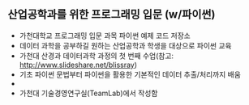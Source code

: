 <h2>산업공학과를 위한 프로그래밍 입문 (w/파이썬)</h2>

- 가천대학교 프로그래밍 입문 과목 파이썬 예제 코드 저장소
- 데이터 과학을 공부하길 원하는 산업공학과 학생을 대상으로 파이썬 교육
- 가천대 산경과 데이터과학 과정의 첫 번째 수업(참고: http://www.slideshare.net/blissray)   
- 기초 파이썬 문법부터 파이썬을 활용한 기본적인 데이터 추출/처리까지 배움 
- 
- 가천대 기술경영연구실(TeamLab)에서 작성함
